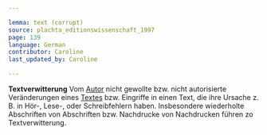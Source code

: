 ```yaml
---

lemma: text (corrupt)
source: plachta_editionswissenschaft_1997
page: 139
language: German
contributor: Caroline
last_updated_by: Caroline

---
```


**Textverwitterung** Vom [Autor](author.html) nicht gewollte bzw. nicht autorisierte Veränderungen eines [Textes](text.html) bzw. Eingriffe in einen Text, die ihre Ursache z. B. in Hör-, Lese-, oder Schreibfehlern haben. Insbesondere wiederholte Abschriften von Abschriften bzw. Nachdrucke von Nachdrucken führen zo Textverwitterung.
